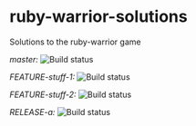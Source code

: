 ruby-warrior-solutions
======================

Solutions to the ruby-warrior game

*master:* ![Build status](https://badge.buildbox.io/5be8723aff21539cba7513e9d8cfe8e213bdf07ef760604b51.svg?branch=master)

*FEATURE-stuff-1:* ![Build status](https://badge.buildbox.io/5be8723aff21539cba7513e9d8cfe8e213bdf07ef760604b51.svg?branch=FEATURE-stuff-1)

*FEATURE-stuff-2:* ![Build status](https://badge.buildbox.io/5be8723aff21539cba7513e9d8cfe8e213bdf07ef760604b51.svg?branch=FEATURE-stuff-2)

*RELEASE-a:* ![Build status](https://badge.buildbox.io/5be8723aff21539cba7513e9d8cfe8e213bdf07ef760604b51.svg?branch=RELEASE-a)
